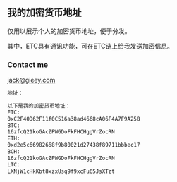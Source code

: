 ## 我的加密货币地址

仅用以展示个人的加密货币地址，便于分发。

其中，ETC具有通讯功能，可在ETC链上给我发送加密信息。

### Contact me

jack@gieey.com



```markdown
地址：

以下是我的加密货币地址：
ETC:
0xC2F40D62F11f0C516a38ad4668cA06F4A7F9A25B
BTC:
16zfcQ21koGAcZPWGDoFkFHCHggVrZocRN
ETH:
0xd2e5c66982668f9b80021d27438f89711bbbec17
BCH:
16zfcQ21koGAcZPWGDoFkFHCHggVrZocRN
LTC:
LXNjW1cHkKbt8xzxUsq9f9xcFu65JsXTzt



```


